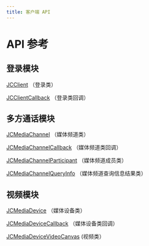```yaml
---
title: 客户端 API
---
```

# API 参考

## 登录模块

[JCClient](https://developer.juphoon.com/portal/reference/V2.1/windows/C++/html/class_j_c_client.html)
（登录类）

[JCClientCallback](https://developer.juphoon.com/portal/reference/V2.1/windows/C++/html/class_j_c_client_callback.html)
（登录类回调）

## 多方通话模块

[JCMediaChannel](https://developer.juphoon.com/portal/reference/V2.1/windows/C++/html/class_j_c_media_channel.html)
（媒体频道类）

[JCMediaChannelCallback](https://developer.juphoon.com/portal/reference/V2.1/windows/C++/html/class_j_c_media_channel_callback.html)
（媒体频道类回调）

[JCMediaChannelParticipant](https://developer.juphoon.com/portal/reference/V2.1/windows/C++/html/class_j_c_media_channel_participant.html)
（媒体频道成员类）

[JCMediaChannelQueryInfo](https://developer.juphoon.com/portal/reference/V2.1/windows/C++/html/class_j_c_media_channel_query_info.html)
（媒体频道查询信息结果类）

## 视频模块

[JCMediaDevice](https://developer.juphoon.com/portal/reference/V2.1/windows/C++/html/class_j_c_media_device.html)
（媒体设备类）

[JCMediaDeviceCallback](https://developer.juphoon.com/portal/reference/V2.1/windows/C++/html/class_j_c_media_device_callback.html)
（媒体设备类回调）

[JCMediaDeviceVideoCanvas](https://developer.juphoon.com/portal/reference/V2.1/windows/C++/html/class_j_c_media_device_video_canvas.html)
(视频类）
